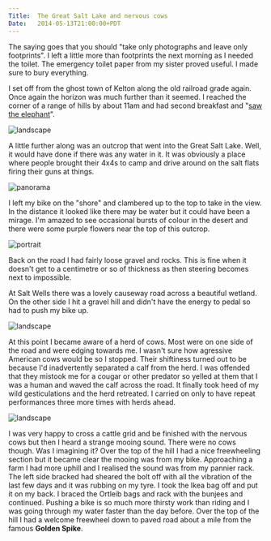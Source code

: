 ```yaml
---
Title:	The Great Salt Lake and nervous cows
Date:	2014-05-13T21:00:00+PDT
---
```


The saying goes that you should "take only photographs and leave only footprints". I left a little more than footprints the next morning as I needed the toilet. The emergency toilet paper from my sister proved useful. I made sure to bury everything.

I set off from the ghost town of Kelton along the old railroad grade again. Once again the horizon was much further than it seemed. I reached the corner of a range of hills by about 11am and had second breakfast and "[saw the elephant](0031.html)".

![landscape](https://farm8.staticflickr.com/7442/14193103751_2baa98d4c4_z.jpg "Seeing the elephant!")

A little further along was an outcrop that went into the Great Salt Lake. Well, it would have done if there was any water in it. It was obviously a place where people brought their 4x4s to camp and drive around on the salt flats firing their guns at things.

![panorama](https://farm3.staticflickr.com/2901/14635360860_0e29304cba_h.jpg "Great Salt Lake")

I left my bike on the "shore" and clambered up to the top to take in the view. In the distance it looked like there may be water but it could have been a mirage. I'm amazed to see occasional bursts of colour in the desert and there were some purple flowers near the top of this outcrop. 

![portrait](https://farm8.staticflickr.com/7371/14196324174_446ff6712e_c.jpg "A splash of colour")

Back on the road I had fairly loose gravel and rocks. This is fine when it doesn't get to a centimetre or so of thickness as then steering becomes next to impossible.

At Salt Wells there was a lovely causeway road across a beautiful wetland. On the other side I hit a gravel hill and didn't have the energy to pedal so had to push my bike up. 

![landscape](https://farm6.staticflickr.com/5119/14216543063_0e19d6d0d9_z.jpg "Salt Wells")

At this point I became aware of a herd of cows. Most were on one side of the road and were edging towards me. I wasn't sure how agressive American cows would be so I stopped. Their shiftiness turned out to be because I'd inadvertently separated a calf from the herd. I was offended that they mistook me for a cougar or other predator so yelled at them that I was a human and waved the calf across the road. It finally took heed of my wild gesticulations and the herd retreated. I carried on only to have repeat performances three more times with herds ahead. 

![landscape](https://farm8.staticflickr.com/7341/14009800717_f73710914a_z.jpg "Nervous cows")

I was very happy to cross a cattle grid and be finished with the nervous cows but then I heard a strange mooing sound. There were no cows though. Was I imagining it? Over the top of the hill I had a nice freewheeling section but it became clear the mooing was from my bike. Approaching a farm I had more uphill and I realised the sound was from my pannier rack. The left side bracked had sheared the bolt off with all the vibration of the last few days and it was rubbing on my tyre. I took the Ikea bag off and put it on my back. I braced the Ortleib bags and rack with the bunjees and continued. Pushing a bike is so much more thirsty work than riding and I was going through my water faster than the day before. Over the top of the hill I had a welcome freewheel down to paved road about a mile from the famous __Golden Spike__.